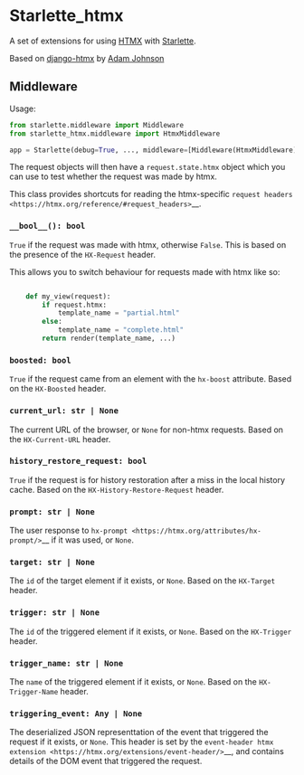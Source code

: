 # Starlette_htmx

A set of extensions for using [HTMX](https://htmx.org) with [Starlette](http://starlette.io).

Based on [django-htmx](https://github.com/adamchainz/django-htmx) by [Adam Johnson](https://github.com/adamchainz)

## Middleware

Usage:

```python
from starlette.middleware import Middleware
from starlette_htmx.middleware import HtmxMiddleware

app = Starlette(debug=True, ..., middleware=[Middleware(HtmxMiddleware)])
```

The request objects will then have a `request.state.htmx` object which you can
use to test whether the request was made by htmx.


This class provides shortcuts for reading the htmx-specific `request headers <https://htmx.org/reference/#request_headers>`__.

### `__bool__(): bool`

`True` if the request was made with htmx, otherwise `False`.
This is based on the presence of the `HX-Request` header.

This allows you to switch behaviour for requests made with htmx like so:

```python

    def my_view(request):
        if request.htmx:
            template_name = "partial.html"
        else:
            template_name = "complete.html"
        return render(template_name, ...)
```

### `boosted: bool`

`True` if the request came from an element with the `hx-boost` attribute.
Based on the `HX-Boosted` header.

### `current_url: str | None`

The current URL of the browser, or `None` for non-htmx requests.
Based on the `HX-Current-URL` header.

### `history_restore_request: bool`

`True` if the request is for history restoration after a miss in the local history cache.
Based on the `HX-History-Restore-Request` header.

### `prompt: str | None`

The user response to `hx-prompt <https://htmx.org/attributes/hx-prompt/>`__ if it was used, or `None`.

### `target: str | None`

The `id` of the target element if it exists, or `None`.
Based on the `HX-Target` header.

### `trigger: str | None`

The `id` of the triggered element if it exists, or `None`.
Based on the `HX-Trigger` header.

### `trigger_name: str | None`

The `name` of the triggered element if it exists, or `None`.
Based on the `HX-Trigger-Name` header.

### `triggering_event: Any | None`

The deserialized JSON representtation of the event that triggered the request if it exists, or `None`.
This header is set by the `event-header htmx extension
<https://htmx.org/extensions/event-header/>`__, and contains details of the DOM
event that triggered the request.
